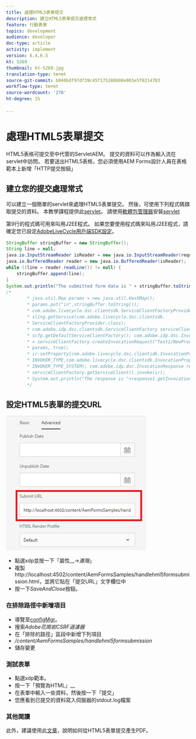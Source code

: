 ```yaml
---
title: 處理HTML5表單提交
description: 建立HTML5表單提交處理常式
feature: 行動表單
topics: development
audience: developer
doc-type: article
activity: implement
version: 6.4,6.5
kt: 5269
thumbnail: kt-5269.jpg
translation-type: tm+mt
source-git-commit: b040bdf97df39c45f175288608e965e5f0214703
workflow-type: tm+mt
source-wordcount: '278'
ht-degree: 1%

---
```



# 處理HTML5表單提交

HTML5表格可提交至中代管的ServletAEM。 提交的資料可以作為輸入流在servlet中訪問。 若要送出HTML5表格，您必須使用AEM Forms設計人員在表格範本上新增「HTTP提交按鈕」

## 建立您的提交處理常式

可以建立一個簡單的servlet來處理HTML5表單提交。 然後，可使用下列程式碼擷取提交的資料。 本教學課程提供此[servlet](assets/html5-submit-handler.zip)。 請使用[軟體包管理器](http://localhost:4502/crx/packmgr/index.jsp)安裝[servlet](assets/html5-submit-handler.zip)

第9行的程式碼可用來叫用J2EE程式。 如果您要使用程式碼來叫用J2EE程式，請確定您已設定[AdobeLiveCycle用戶端SDK設定](https://helpx.adobe.com/aem-forms/6/submit-form-data-livecycle-process.html)。

```java
StringBuffer stringBuffer = new StringBuffer();
String line = null;
java.io.InputStreamReader isReader = new java.io.InputStreamReader(request.getInputStream(), "UTF-8");
java.io.BufferedReader reader = new java.io.BufferedReader(isReader);
while ((line = reader.readLine()) != null) {
    stringBuffer.append(line);
}
System.out.println("The submitted form data is " + stringBuffer.toString());
/*
        * java.util.Map params = new java.util.HashMap();
        * params.put("in",stringBuffer.toString());
        * com.adobe.livecycle.dsc.clientsdk.ServiceClientFactoryProvider scfp =
        * sling.getService(com.adobe.livecycle.dsc.clientsdk.
        * ServiceClientFactoryProvider.class);
        * com.adobe.idp.dsc.clientsdk.ServiceClientFactory serviceClientFactory =
        * scfp.getDefaultServiceClientFactory(); com.adobe.idp.dsc.InvocationRequest ir
        * = serviceClientFactory.createInvocationRequest("Test1/NewProcess1", "invoke",
        * params, true);
        * ir.setProperty(com.adobe.livecycle.dsc.clientsdk.InvocationProperties.
        * INVOKER_TYPE,com.adobe.livecycle.dsc.clientsdk.InvocationProperties.
        * INVOKER_TYPE_SYSTEM); com.adobe.idp.dsc.InvocationResponse response1 =
        * serviceClientFactory.getServiceClient().invoke(ir);
        * System.out.println("The response is "+response1.getInvocationId());
        */
```


## 設定HTML5表單的提交URL

![submit-url](assets/submit-url.PNG)

* 點選xdp並按一下「屬性&#x200B;__->_進階_」
* 複製http://localhost:4502/content/AemFormsSamples/handlehml5formsubmission.html，並將它貼在「提交URL」文字欄位中
* 按一下&#x200B;_SaveAndClose_&#x200B;按鈕。

### 在排除路徑中新增項目

* 導覽至[configMgr](http://localhost:4502/system/console/configMgr)。
* 搜索&#x200B;_Adobe花崗岩CSRF過濾器_
* 在「排除的路徑」區段中新增下列項目
* _/content/AemFormsSamples/handlehml5formsubmission_
* 儲存變更

### 測試表單

* 點選xdp範本。
* 按一下「預覽為HTML」__
* 在表單中輸入一些資料，然後按一下「提交」
* 您應看到已提交的資料寫入伺服器的stdout.log檔案

### 其他閱讀

此外，建議使用此[文章](https://docs.adobe.com/content/help/en/experience-manager-learn/forms/document-services/generate-pdf-from-mobile-form-submission-article.html)，說明如何從HTML5表單提交產生PDF。




